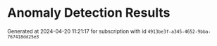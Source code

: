 # Anomaly Detection Results


<sup>Generated at 2024-04-20 11:21:17 for subscription with id `4913be3f-a345-4652-9bba-767418dd25e3`</sup>
